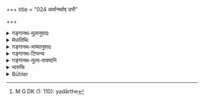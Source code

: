 +++
title = "024 अर्थानर्थाव् उभौ"

+++

<details><summary>गङ्गानथ-मूलानुवादः</summary>

Understanding both ‘desirable’ and ‘undesirable’ to be only ‘Justice’ and ‘Injustice,’ he shall look into all the suits of the suitors, according to the order of the castes.—(24)
</details>

<details><summary>मेधातिथिः</summary>

**धर्माधर्मव्** एव **केवलाव् अर्थानर्थौ-** न गोहिरण्यादिलाभो ऽर्थस् तद्विपर्ययो वानर्थः । किं तर्हि, धर्म एवार्थो ऽनर्थश् चाधर्म इति **बुद्ध्वा** हृदि निश्चित्य **कार्याणि पश्येत्** । अथ वार्थानर्थाव् अपि बोद्धव्यौ धर्माधर्माव् अपि । धर्मस्य सारता बोद्धव्यार्थस्य फल्गुता । अथ वा यत्र महान् अनर्थः स्वल्पश् चाधर्मस् तत्रानर्थं परिहरेत् । शक्यो हि महतार्थेनेषद् अधर्मो दानप्रायश्चित्तादिना निराकर्तुम् । संनिपाते च व्यवहारिणां बहूनां वर्णक्रम आश्रयितव्यः । एष च दर्शने क्रमो वर्णानां यदा सर्वेषां[^१०६] तुल्यपीडा भवति । यदा त्व् अवरवर्णस्याप्य् आत्ययिकं कार्यं महद् वा तदा "यस्य चात्ययिका पीडा" इत्य् अनेन न्यायेन तद् एव प्रथमं पश्येत् न क्रमम् आद्रियेत । राज्यस्थित्यर्थो हि व्यवहारनिर्णय इत्य् उक्तम् अतो न यथाश्रुतम् आश्रयणीयम् ॥ ८.२४ ॥


[^१०६]:
     M G DK (1: 110): yadārthe
</details>

<details><summary>गङ्गानथ-भाष्यानुवादः</summary>

‘*Justice and Injustice’ alone* are desirable and undesirable. It is not
that the ‘desirable’ consists in the obtaining of cattle, gold and other
things, or that the ‘undesirable’ in the reverse thereof; in fact it is
‘Justice’ that is ‘desirable’ and ‘Injustice’ that is
‘undesirable’;—‘*understanding*’ this—*i.e*., having come to this
conclusion in his mind,—‘*he shall look into the suits*.’

Or, the text may mean that the king shall examine what is ‘desirable,’
and what is ‘undesirable,’—and also what is ‘Justice’ and what is
‘Injustice.’ That is, he should realise the importance of ‘Justice’ and
the unimportance of what is merely ‘desirable;’ or that when the element
of ‘undesirability’ is very large, and that of ‘Injustice’ very
small,—there he shall avoid the former; because it is possible for a
slight ‘Injustice’ to be set aside by the larger ‘desirable’ factor
through gifts and expiatory rites.

In the event of several suitors coming up at the same time, he shall
take them up in the order of their castes; but this order of
investigation based upon castes is to be observed only when the troubles
of all the suitors are of the same degree; when, on the other hand, the
business of the lower caste is very urgent or very important, then this
should he taken up first, in accordance with the maxim ‘he whose trouble
is urgent, etc., etc.’; and in this case the order of the castes is not
to be strictly observed. It has already been said that the investigation
of cases is for the purpose of maintaining order in the kingdom; so that
the rules laid down need not always be followed literally.—(24)
</details>

<details><summary>गङ्गानथ-टिप्पन्यः</summary>

‘*Arthānarthāvubhau buddhvā dharmādharmau ca kevalau*’—Medhātithi has
given three explanations of this (See *Translation*):—‘Fully realizing
the wordly evils and advantages, but paying due heed to Dharma and
Adharma as alone conducive to spiritual results’
(Kullūka);—‘discriminating the righteous and the unrighteous, and taking
up the righteous first’ (Nārāyaṇa and Nandana);—‘knowing what will
please and what displease the people and understanding what is just and
what is unjust’ (Govindarāja).

This verse is quoted in *Parāśaramādhava* (Vyavahāra, p. 46), as laying
down the order in which the king is to take up the cases, when several
come up at the same time;—in *Smṛticandrikā* (Vyavahāra, p. 80);—in
*Kṛtyakalpataru*, (16b);—and in *Vīramitrodaya* (Vyavahāra, p. 19a).
</details>

<details><summary>गङ्गानथ-तुल्य-वाक्यानि</summary>

*Śukranīti* (4.5.113-117).—‘The King with the Ministers after receiving
the plaintiff duly should first console him and then commence the trial,
he should then enquire of the plaintiff standing submissively before him
—*What is your business? What is your complaint? Do not be afraid—by
what ruffian and under what circumstances hare you been molested?*’

*Bṛhaspati* (1.24).—‘Let the King, or a member of the twice-born caste
officiating as Chief-Judge, try causes, acting on principles of equity,
and abiding by the opinion of the judges, and by the doctrine of the
sacred law.’

*Nārada* (1.31, 31, 35).—‘A King who acts justly must reject error when
brought forward, and seek truth alone; because prosperity depends on the
discharge of duty. Therefore let a King, after having seated himself on
the seat of judgment, be equitable towards all beings, discarding
selfish interests and acting the part of Yama Vaivasvata. Attending to
the dictates of the Law, and adhering to the opinion of the Chief-Judge,
he should try causes in due order, exhibiting great care.’

*Bṛhaspati* (Parāśaramādhava- Vyasa, p. 46).—‘Where two complainants
arrive accusing each other and claiming the first hearing, the King
shall admit them, either in the order of their castes, or in accordance
with the comparative seriousness of the complaints.’

*Kātyāyana* (Do.).—‘Between two mutual complainants, that man should be
treated as the plaintiff whose hurt or complaint is more serious,—and
not necessarily the man who appears first before the court.’

*Nārada* (Do.).—(Same as Kātyāyana.)
</details>

<details><summary>भारुचिः</summary>

राष्ट्रसंप्रसादकोपाव् **अर्थानर्थौ** राज्यतन्त्रानुकूलप्रतिकूलौ, परत्र च **धर्माधर्मौ** दृष्टानपेक्षौ संपश्येत्, कार्यदर्शनम् आचरेत् । यद् वा अर्थानर्थौ वैरानुबन्धेतरनिमित्तौ **बुद्ध्वेति** । संनिपाते च व्यवहाराणां वर्णक्रमेणाश्रयेत् । **पश्येत् कार्याणि कार्यिणाम्** इत्य् उक्तम्- तत् पुनर् व्यवहारदर्शनम् अनुमानतो विशेषेण, यतस् तदर्थम् अभिधीयते —
</details>

<details><summary>Bühler</summary>

024	Knowing what is expedient or inexpedient, what is pure justice or injustice, let him examine the causes of suitors according to the order of the castes (varna).
</details>
